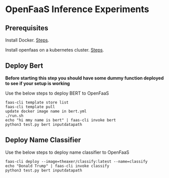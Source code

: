 # OpenFaaS Inference Experiments
## Prerequisites
Install Docker. [Steps](https://docs.docker.com/get-docker/).

Install openfaas on a kubernetes cluster. [Steps](https://docs.openfaas.com/deployment/kubernetes/#install-the-openfaas-chart-using-arkade-or-helm).

## Deploy Bert
**Before starting this step you should have some dummy function deployed to see if your setup is working**

Use the below steps to deploy BERT to OpenFaaS
```
faas-cli template store list
faas-cli template pull
update docker image name in bert.yml
./run.sh
echo "hi mmy name is bert" | faas-cli invoke bert
python3 test.py bert inputdatapath
```

## Deploy Name Classifier
Use the below steps to deploy name classifier to OpenFaaS
```
faas-cli deploy --image=theaxer/classify:latest --name=classify
echo "Donald Trump" | faas-cli invoke classify
python3 test.py bert inputdatapath
```
